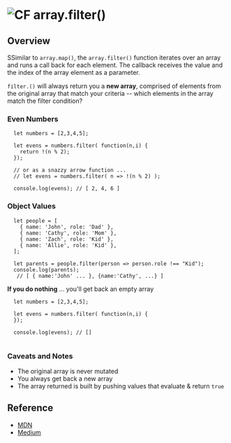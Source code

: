 ![CF](https://i.imgur.com/7v5ASc8.png) array.filter()
=======
## Overview
SSimilar to `array.map()`, the `array.filter()` function iterates over an array and runs a call back for each element. The callback receives the value and the index of the array element as a parameter.  

`filter.()` will always return you a **new array**, comprised of elements from the original array that match your criteria -- which elements in the array match the filter condition?

### Even Numbers
```
  let numbers = [2,3,4,5];
  
  let evens = numbers.filter( function(n,i) {
    return !(n % 2);
  });
  
  // or as a snazzy arrow function ...
  // let evens = numbers.filter( n => !(n % 2) );
  
  console.log(evens); // [ 2, 4, 6 ]

```

### Object Values
```
  let people = [
    { name: 'John', role: 'Dad' },
    { name: 'Cathy', role: 'Mom' },
    { name: 'Zach', role: 'Kid' },
    { name: 'Allie', role: 'Kid' },
  ];

  let parents = people.filter(person => person.role !== "Kid");
  console.log(parents);
   // [ { name:'John' ... }, {name:'Cathy', ...} ]

```


**If you do nothing** ... you'll get back an empty array
 
```
  let numbers = [2,3,4,5];
  
  let evens = numbers.filter( function(n,i) {
  });
  
  console.log(evens); // []
  
```

### Caveats and Notes
- The original array is never mutated
- You always get back a new array
- The array returned is built by pushing values that evaluate & return `true`

## Reference
* [MDN](https://developer.mozilla.org/en-US/docs/Web/JavaScript/Reference/Global_Objects/Array/filter)
* [Medium](https://medium.com/@JeffLombardJr/understanding-foreach-map-filter-and-find-in-javascript-f91da93b9f2c)
